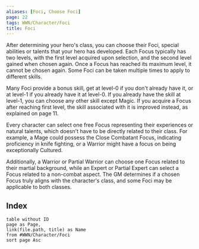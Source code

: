```yaml
---
aliases: [Foci, Choose Foci]
page: 22
tags: WWN/Character/Foci
title: Foci
---
```


After determining your hero's class, you can choose their Foci, special abilities or talents that your hero has developed. Each Focus typically has two levels, with the first level acquired upon selection, and the second level gained when chosen again. Once a Focus has reached its maximum level, it cannot be chosen again. Some Foci can be taken multiple times to apply to different skills.

Many Foci provide a bonus skill, get at level-0 if you don't already have it, or at level-1 if you already have it at level-0. If you already have the skill at level-1, you can choose any other skill except Magic. If you acquire a Focus after reaching first level, the skill associated with it is improved instead, as explained on page 11.

Every character can select one free Focus representing their experiences or natural talents, which doesn't have to be directly related to their class. For example, a Mage could possess the Close Combatant Focus, indicating proficiency in knife fighting, or a Warrior might have a focus on being exceptionally Cultured.

Additionally, a Warrior or Partial Warrior can choose one Focus related to their martial background, while an Expert or Partial Expert can select a Focus related to a non-combat aspect. The GM determines if a chosen Focus truly aligns with the character's class, and some Foci may be applicable to both classes.

## Index

```dataview
table without ID
page as Page,
link(file.path, title) as Name
from #WWN/Character/Foci
sort page Asc
```

